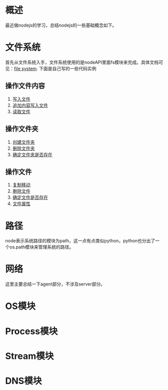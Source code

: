 # 概述
最近做nodejs的学习，总结nodejs的一些基础概念如下。
# 文件系统
首先从文件系统入手，文件系统使用的是nodeAPI里面fs模块来完成。具体文档可见：[file system](https://nodejs.org/dist/latest-v8.x/docs/api/fs.html). 下面是自己写的一些代码实例
## 操作文件内容
1. [写入文件](file/write-file.md)
2. [追加内容写入文件](file/append-content.md)
3. [读取文件](file/read-file.md)

## 操作文件夹
1. [创建文件夹](file/create-dir.md)
2. [删除文件夹](file/delete-dir.md)
3. [确定文件夹是否存在](file/access-dir.md)


## 操作文件
1. [复制移动](file/copy-file.md)
2. [删除文件](file/delete-file,md)
3. [确定文件是否存在](file/access-dir.md)
4. [文件属性](file/state-file.md)

# 路径
node表示系统路径的模块为path，这一点有点类似python，python也分出了一个os.path模块来管理系统的路径。

# 网络
这里主要总结一下agent部分，不涉及server部分。

# OS模块

# Process模块

# Stream模块

# DNS模块